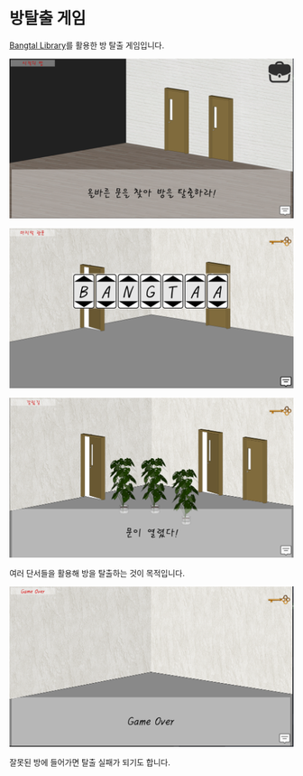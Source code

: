 # 방탈출 게임

[Bangtal Library](https://cafe.naver.com/bangtal)를 활용한 방 탈출 게임입니다.

![1.png](docs/1.PNG)

![2.png](docs/2.PNG)

![3.png](docs/3.PNG)

여러 단서들을 활용해 방을 탈출하는 것이 목적입니다.

![4.png](docs/4.PNG)

잘못된 방에 들어가면 탈출 실패가 되기도 합니다.
